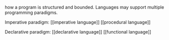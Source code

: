 how a program is structured and bounded. Languages may support multiple programming paradigms.

Imperative paradigm:
[[imperative language]] [[procedural language]]

Declarative paradigm:
[[declarative language]] [[functional language]]
